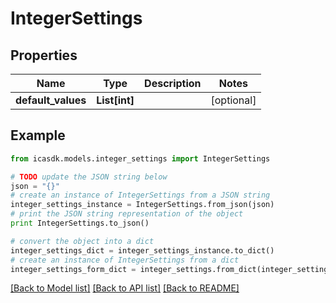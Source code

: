 # IntegerSettings


## Properties
Name | Type | Description | Notes
------------ | ------------- | ------------- | -------------
**default_values** | **List[int]** |  | [optional] 

## Example

```python
from icasdk.models.integer_settings import IntegerSettings

# TODO update the JSON string below
json = "{}"
# create an instance of IntegerSettings from a JSON string
integer_settings_instance = IntegerSettings.from_json(json)
# print the JSON string representation of the object
print IntegerSettings.to_json()

# convert the object into a dict
integer_settings_dict = integer_settings_instance.to_dict()
# create an instance of IntegerSettings from a dict
integer_settings_form_dict = integer_settings.from_dict(integer_settings_dict)
```
[[Back to Model list]](../README.md#documentation-for-models) [[Back to API list]](../README.md#documentation-for-api-endpoints) [[Back to README]](../README.md)


